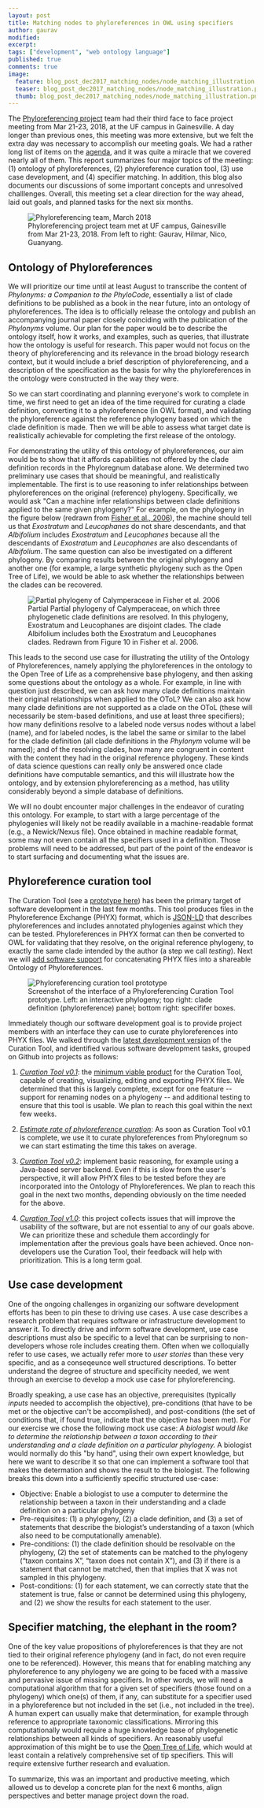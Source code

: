 ```yaml
---
layout: post
title: Matching nodes to phyloreferences in OWL using specifiers
author: gaurav
modified:
excerpt:
tags: ["development", "web ontology language"]
published: true
comments: true
image:
  feature: blog_post_dec2017_matching_nodes/node_matching_illustration.png
  teaser: blog_post_dec2017_matching_nodes/node_matching_illustration.png
  thumb: blog_post_dec2017_matching_nodes/node_matching_illustration.png
---
```


The [Phyloreferencing project] team had their third face to face project meeting from Mar 21-23, 2018, at the UF campus in Gainesville. A day longer than previous ones, this meeting was more extensive, but we felt the extra day was necessary to accomplish our meeting goals. We had a rather long list of items on the [agenda], and it was quite a miracle that we covered nearly all of them. This report summarizes four major topics of the meeting: (1) ontology of phyloreferences, (2) phyloreference curation tool, (3) use case development, and (4) specifier matching. In addition, this blog also documents our discussions of some important concepts and unresolved challlenges. Overall, this meeting set a clear direction for the way ahead, laid out goals, and planned tasks for the next six months.

<figure>
  <img src="{{site.url}}//images/2018-03-23-f2fmeeting/phyloref.group.2018.03.JPG" alt="Phyloreferencing team, March 2018"/>
  <figcaption>Phyloreferencing project team met at UF campus, Gainesville from Mar 21-23, 2018. From left to right: Gaurav, Hilmar, Nico, Guanyang. </figcaption>
</figure>

## Ontology of Phyloreferences
We will prioritize our time until at least August to transcribe the content of *Phylonyms: a Companion to the PhyloCode*, essentially a list of clade definitions to be published as a book in the near future, into an ontology of phyloreferences. The idea is to officially release the ontology and publish an accompanying journal paper closely coinciding with the publication of the *Phylonyms* volume. Our plan for the paper would be to describe the ontology itself, how it works, and examples, such as queries, that illustrate how the ontology is useful for research. This paper would not focus on the theory of phyloreferencing and its relevance in the broad biology research context, but it would include a brief description of phyloreferencing, and a description of the specification as the basis for why the phyloreferences in the ontology were constructed in the way they were.

So we can start coordinating and planning everyone's work to complete in time, we first need to get an idea of the time required for curating a clade definition, converting it to a phyloreference (in OWL format), and validating the phyloreference against the reference phylogeny based on which the clade definition is made. Then we will be able to assess what target date is realistically achievable for completing the first release of the ontology.

For demonstrating the utility of this ontology of phyloreferences, our aim would be to show that it affords capabilities not offered by the clade definition records in the Phyloregnum database alone. We determined two preliminary use cases that should be meaningful, and realistically implementable. The first is to use reasoning to infer relationships between phyloreferences on the original (reference) phylogeny. Specifically, we would ask "Can a machine infer relationships between clade definitions applied to the same given phylogeny?" For example, on the phylogeny in the figure below (redrawn from [Fisher et al., 2006]), the machine should tell us that *Exostratum* and *Leucophanes* do not share descendants, and that *Albifolium* includes *Exostratum* and *Leucophanes* because all the descendants of *Exostratum* and *Leucophanes* are also descendants of *Albifolium*. The same question can also be investigated on a different phylogeny. By comparing results between the original phylogeny and another one (for example, a large synthetic phylogeny such as the Open Tree of Life), we would be able to ask whether the relationships between the clades can be recovered.

<figure>
  <img src="{{site.url}}//images/2018-03-23-f2fmeeting/Fisher_phylogeny.png" alt="Partial phylogeny of Calymperaceae in Fisher et al. 2006"/>
  <figcaption>Partial Partial phylogeny of Calymperaceae, on which three phylogenetic clade definitions are resolved. In this phylogeny, Exostratum and Leucophanes are disjoint clades. The clade Albifolium includes both the Exostratum and Leucophanes clades. Redrawn from Figure 10 in Fisher et al. 2006. </figcaption>
</figure>

This leads to the second use case for illustrating the utility of the Ontology of Phyloreferences, namely applying the phyloreferences in the ontology to the Open Tree of Life as a comprehensive base phylogeny, and then asking some questions about the ontology as a whole. For example, in line with question just described, we can ask how many clade definitions maintain their original relationships when applied to the OToL? We can also ask how many clade definitions are not supported as a clade on the OToL (these will necessarily be stem-based definitions, and use at least three specifiers); how many definitions resolve to a labeled node versus nodes without a label (name), and for labeled nodes, is the label the same or similar to the label for the clade definition (all clade definitions in the *Phylonym* volume will be named); and of the resolving clades, how many are congruent in content with the content they had in the original reference phylogeny. These kinds of data science questions can really only be answered once clade definitions have computable semantics, and this will illustrate how the ontology, and by extension phyloreferencing as a method, has utility considerably beyond a simple database of definitions.

We will no doubt encounter major challenges in the endeavor of curating this ontology. For example, to start with a large percentage of the phylogenies will likely not be readily available in a machine-readable format (e.g., a Newick/Nexus file). Once obtained in machine readable format, some may not even contain all the specifiers used in a definition. Those problems will need to be addressed, but part of the point of the endeavor is to start surfacing and documenting what the issues are.

## Phyloreference curation tool

The Curation Tool (see a [prototype here]) has been the primary target of software development in the last few months. This tool produces files in the Phyloreference Exchange (PHYX) format, which is [JSON-LD] that describes phyloreferences and includes annotated phylogenies against which they can be tested. Phyloreferences in PHYX format can then be converted to OWL for validating that they resolve, on the original reference phylogeny, to exactly the same clade intended by the author (a step we call _testing_). Next we will [add software support] for concatenating PHYX files into a shareable Ontology of Phyloreferences.

<figure>
  <img src="{{site.url}}//images/2018-03-23-f2fmeeting/curation.tool.prototype.png" alt="Phyloreferencing curation tool prototype"/>
  <figcaption>Screenshot of the interface of a Phyloreferencing Curation Tool prototype. Left: an interactive phylogeny; top right: clade definition (phyloreference) panel; bottom right: specififer boxes. </figcaption>
</figure>

Immediately though our software development goal is to provide project members with an interface they can use to curate phyloreferences into PHYX files. We walked through the [latest development version] of the Curation Tool, and identified various software development tasks, grouped on Github into projects as follows:

1. *[Curation Tool v0.1]*: the [minimum viable product] for the Curation Tool, capable of creating, visualizing, editing and exporting PHYX files. We determined that this is largely complete, except for one feature -- support for renaming nodes on a phylogeny -- and additional testing to ensure that this tool is usable. We plan to reach this goal within the next few weeks.

2. *[Estimate rate of phyloreference curation]*: As soon as Curation Tool v0.1 is complete, we use it to curate phyloreferences from Phyloregnum so we can start estimating the time this takes on average.

3. *[Curation Tool v0.2]*: implement basic reasoning, for example using a Java-based server backend. Even if this is slow from the user's perspective, it will allow PHYX files to be tested before they are incorporated into the Ontology of Phyloreferences. We plan to reach this goal in the next two months, depending obviously on the time needed for the above.

4. *[Curation Tool v1.0]*: this project collects issues that will improve the usability of the software, but are not essential to any of our goals above. We can prioritize these and schedule them accordingly for implementation after the previous goals have been achieved. Once non-developers use the Curation Tool, their feedback will help with prioritization. This is a long term goal.

## Use case development
One of the ongoing challenges in organizing our software development efforts has been to pin these to driving use cases. A use case describes a research problem that requires software or infrastructure development to answer it. To directly drive and inform software development, use case descriptions must also be specific to a level that can be surprising to non-developers whose role includes creating them. Often when we colloquially refer to use cases, we actually refer more to _user stories_ than these very specific, and as a conseqeunce well structured descriptions. To better understand the degree of structure and specificity needed, we went through an exercise to develop a mock use case for phyloreferencing.

Broadly speaking, a use case has an objective, prerequisites (typically _inputs_ needed to accomplish the objective), pre-conditions (that have to be met or the objective can't be accomplished), and post-conditions (the set of conditions that, if found true, indicate that the objective has been met).  For our exercise we chose the following mock use case: _A biologist would like to determine the relationship between a taxon according to their understanding and a clade definition on a particular phylogeny._ A biologist would normally do this "by hand", using their own expert knowledge, but here we want to describe it so that one can implement a software tool that makes the determation and shows the result to the biologist. The following breaks this down into a sufficiently specific structured use-case:

* Objective: Enable a biologist to use a computer to determine the relationship between a taxon in their understanding and a clade definition on a particular phylogeny
* Pre-requisites: (1) a phylogeny, (2) a clade definition, and (3) a set of statements that describe the biologist’s understanding of a taxon (which also need to be computationally amenable). 
* Pre-conditions: (1) the clade definition should be resolvable on the phylogeny, (2) the set of statements can be matched to the phylogeny (“taxon contains X”, “taxon does not contain X”), and (3) if there is a statement that cannot be matched, then that implies that X was not sampled in this phylogeny. 
* Post-conditions: (1) for each statement, we can correctly state that the statement is true, false or cannot be determined using this phylogeny, and (2) we show the results for each statement to the user.

## Specifier matching, the elephant in the room?
One of the key value propositions of phyloreferences is that they are not tied to their original reference phylogeny (and in fact, do not even require one to be referenced). However, this means that for enabling matching any phyloreference to any phylogeny we are going to be faced with a massive and pervasive issue of missing specifiers. In other words, we will need a computational algorithm that for a given set of specifiers (those found on a phylogeny) which one(s) of them, if any, can substitute for a specifier used in a phyloreference but not included in the set (i.e., not included in the tree). A human expert can usually make that determination, for example through reference to appropriate taxonomic classifications. Mirroring this computationally would require a huge knowledge base of phylogenetic relationships between all kinds of specifiers. An reasonably useful approximation of this might be to use the [Open Tree of Life], which would at least contain a relatively comprehensive set of tip specifiers. This will require extensive further research and evaluation.

To summarize, this was an important and productive meeting, which allowed us to develop a concrete plan for the next 6 months, align perspectives and better manage project down the road.

[agenda]: https://github.com/phyloref/organization/wiki/Third-Face-to-Face-Meeting
[Phyloreferencing project]: https://www.nsf.gov/awardsearch/showAward?AWD_ID=1458604
[prototype here]: http://www.phyloref.org/curation-tool/
[Open Tree of Life]: http://www.opentreeoflife.org
[recent manuscript]: https://doi.org/10.1101/233973
[JSON-LD]: https://en.wikipedia.org/wiki/JSON-LD
[ontology of phyloreferences]: https://github.com/phyloref/curation-workflow/
[add software support]: https://github.com/phyloref/curation-workflow/projects/3
[latest development version]: http://www.ggvaidya.com/curation-tool/
[Curation Tool v0.1]: https://github.com/phyloref/curation-tool/projects/1
[minimum viable product]: https://en.wikipedia.org/wiki/Minimum_viable_product
[Estimate rate of phyloreference curation]: https://github.com/phyloref/curation-tool/projects/4
[Curation Tool v0.2]: https://github.com/phyloref/curation-tool/projects/2
[Curation Tool v1.0]: https://github.com/phyloref/curation-tool/projects/3
[OWL (Web Ontology Language)]: https://en.wikipedia.org/wiki/Web_Ontology_Language
[Fisher et al., 2006]: http://www.bioone.org/doi/abs/10.1639/0007-2745%282007%29110%5B46%3APOTCWA%5D2.0.CO%3B2

